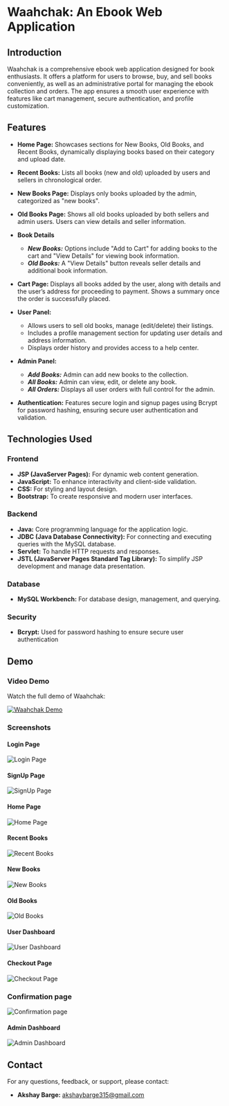 # Waahchak: An Ebook Web Application

## Introduction

Waahchak is a comprehensive ebook web application designed for book enthusiasts. It offers a platform for users to browse, buy, and sell books conveniently, as well as an administrative portal for managing the ebook collection and orders. The app ensures a smooth user experience with features like cart management, secure authentication, and profile customization.

## Features

- **Home Page:** Showcases sections for New Books, Old Books, and Recent Books, dynamically displaying books based on their category and upload date.
  
- **Recent Books:** Lists all books (new and old) uploaded by users and sellers in chronological order.

- **New Books Page:** Displays only books uploaded by the admin, categorized as "new books".

- **Old Books Page:** Shows all old books uploaded by both sellers and admin users. Users can view details and seller information.

- **Book Details**
    - ***New Books:*** Options include "Add to Cart" for adding books to the cart and "View Details" for viewing book information.
    - ***Old Books:*** A "View Details" button reveals seller details and additional book information.

- **Cart Page:** Displays all books added by the user, along with details and the user’s address for proceeding to payment. Shows a summary once the order is successfully placed.

- **User Panel:**
    - Allows users to sell old books, manage (edit/delete) their listings.
    - Includes a profile management section for updating user details and address information.
    - Displays order history and provides access to a help center.

- **Admin Panel:**
    - ***Add Books:*** Admin can add new books to the collection.
    - ***All Books:*** Admin can view, edit, or delete any book.
    - ***All Orders:*** Displays all user orders with full control for the admin.

- **Authentication:** Features secure login and signup pages using Bcrypt for password hashing, ensuring secure user authentication and validation.

## Technologies Used

### Frontend

- **JSP (JavaServer Pages):** For dynamic web content generation.
- **JavaScript:** To enhance interactivity and client-side validation.
- **CSS:** For styling and layout design.
- **Bootstrap:** To create responsive and modern user interfaces.

### Backend

- **Java:** Core programming language for the application logic.
- **JDBC (Java Database Connectivity):** For connecting and executing queries with the MySQL database.
- **Servlet:** To handle HTTP requests and responses.
- **JSTL (JavaServer Pages Standard Tag Library):** To simplify JSP development and manage data presentation.

### Database

- **MySQL Workbench:** For database design, management, and querying.

### Security

- **Bcrypt:** Used for password hashing to ensure secure user authentication

## Demo

### Video Demo

Watch the full demo of Waahchak:

[![Waahchak Demo](images/homepageY.PNG)](https://youtu.be/7S_HJTyJFLk)

### Screenshots

#### Login Page

![Login Page](images/login.PNG)

#### SignUp Page

![SignUp Page](images/signUp.PNG)

#### Home Page

![Home Page](images/homepage.PNG)

#### Recent Books

![Recent Books](images/RecentBook.PNG)

#### New Books

![New Books](images/NewBook.PNG)

#### Old Books

![Old Books](images/OldBook.PNG)

#### User Dashboard
![User Dashboard](images/userPanel.PNG)

#### Checkout Page

![Checkout Page](images/CheckoutPage.PNG)

### Confirmation page

![Confirmation page](images/Confirmationpage.PNG)

#### Admin Dashboard

![Admin Dashboard](images/adminpanel.PNG)

## Contact

For any questions, feedback, or support, please contact:

- **Akshay Barge:** [akshaybarge315@gmail.com](mailto:akshaybarge315@gmail.com)
